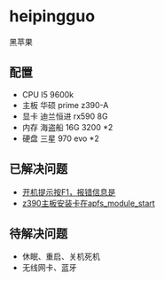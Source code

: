 # heipingguo
黑苹果
## 配置
- CPU I5 9600k
- 主板 华硕 prime z390-A
- 显卡 迪兰恒进 rx590 8G
- 内存 海盗船 16G 3200 *2
- 硬盘 三星 970 evo *2

## 已解决问题

- [开机提示按F1，报错信息是](cpu_Fan_error.md)
- [z390主板安装卡在apfs_module_start](z390主板安装卡在apfs_module_start.md)





## 待解决问题

- 休眠、重启、关机死机
- 无线网卡、蓝牙
